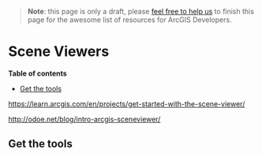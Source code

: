 > **Note**: this page is only a draft, please [feel free to help us](https://github.com/hhkaos/awesome-arcgis#contributions) to finish this page for the awesome list of resources for ArcGIS Developers.

# Scene Viewers
<!-- START doctoc generated TOC please keep comment here to allow auto update -->
<!-- DON'T EDIT THIS SECTION, INSTEAD RE-RUN doctoc TO UPDATE -->
**Table of contents**

- [Get the tools](#get-the-tools)

<!-- END doctoc generated TOC please keep comment here to allow auto update -->

https://learn.arcgis.com/en/projects/get-started-with-the-scene-viewer/

http://odoe.net/blog/intro-arcgis-sceneviewer/

## Get the tools
